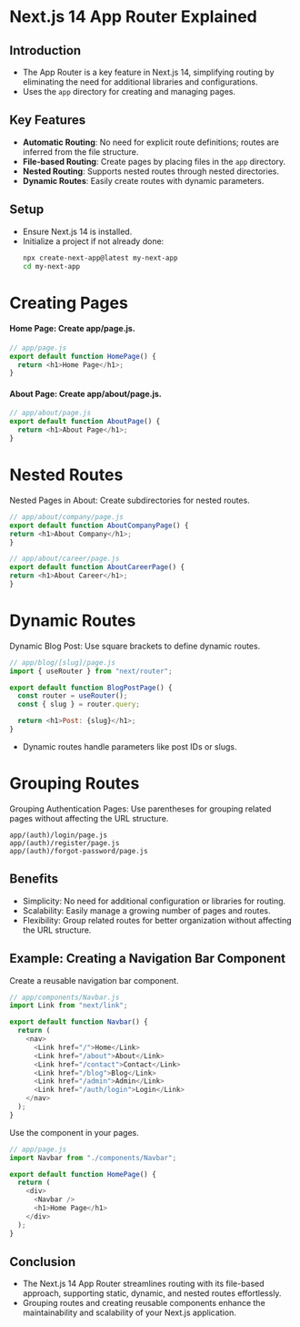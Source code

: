 # Next.js 14 App Router Explained

## Introduction

- The App Router is a key feature in Next.js 14, simplifying routing by eliminating the need for additional libraries and configurations.
- Uses the `app` directory for creating and managing pages.

## Key Features

- **Automatic Routing**: No need for explicit route definitions; routes are inferred from the file structure.
- **File-based Routing**: Create pages by placing files in the `app` directory.
- **Nested Routing**: Supports nested routes through nested directories.
- **Dynamic Routes**: Easily create routes with dynamic parameters.

## Setup

- Ensure Next.js 14 is installed.
- Initialize a project if not already done:
  ```sh
  npx create-next-app@latest my-next-app
  cd my-next-app
  ```

# Creating Pages

#### Home Page: Create app/page.js.

```javascript
// app/page.js
export default function HomePage() {
  return <h1>Home Page</h1>;
}
```

#### About Page: Create app/about/page.js.

```javascript
// app/about/page.js
export default function AboutPage() {
  return <h1>About Page</h1>;
}
```

# Nested Routes

Nested Pages in About: Create subdirectories for nested routes.

```javascript
// app/about/company/page.js
export default function AboutCompanyPage() {
return <h1>About Company</h1>;
}

// app/about/career/page.js
export default function AboutCareerPage() {
return <h1>About Career</h1>;
}
```

# Dynamic Routes

Dynamic Blog Post: Use square brackets to define dynamic routes.

```javascript
// app/blog/[slug]/page.js
import { useRouter } from "next/router";

export default function BlogPostPage() {
  const router = useRouter();
  const { slug } = router.query;

  return <h1>Post: {slug}</h1>;
}
```

- Dynamic routes handle parameters like post IDs or slugs.

# Grouping Routes

Grouping Authentication Pages: Use parentheses for grouping related pages without affecting the URL structure.

```plaintext
app/(auth)/login/page.js
app/(auth)/register/page.js
app/(auth)/forgot-password/page.js
```

## Benefits

- Simplicity: No need for additional configuration or libraries for routing.
- Scalability: Easily manage a growing number of pages and routes.
- Flexibility: Group related routes for better organization without affecting the URL structure.

## Example: Creating a Navigation Bar Component

Create a reusable navigation bar component.

```javascript
// app/components/Navbar.js
import Link from "next/link";

export default function Navbar() {
  return (
    <nav>
      <Link href="/">Home</Link>
      <Link href="/about">About</Link>
      <Link href="/contact">Contact</Link>
      <Link href="/blog">Blog</Link>
      <Link href="/admin">Admin</Link>
      <Link href="/auth/login">Login</Link>
    </nav>
  );
}
```

Use the component in your pages.

```javascript
// app/page.js
import Navbar from "./components/Navbar";

export default function HomePage() {
  return (
    <div>
      <Navbar />
      <h1>Home Page</h1>
    </div>
  );
}
```

## Conclusion

- The Next.js 14 App Router streamlines routing with its file-based approach, supporting static, dynamic, and nested routes effortlessly.
- Grouping routes and creating reusable components enhance the maintainability and scalability of your Next.js application.
